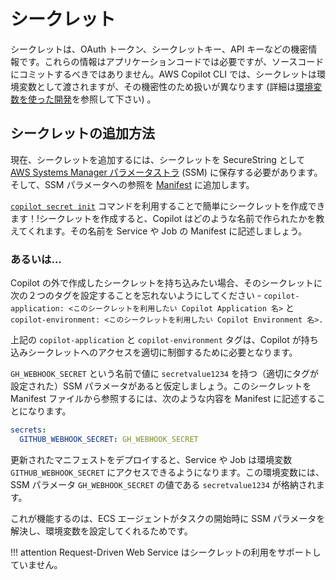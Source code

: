 # シークレット

シークレットは、OAuth トークン、シークレットキー、API キーなどの機密情報です。これらの情報はアプリケーションコードでは必要ですが、ソースコードにコミットするべきではありません。AWS Copilot CLI では、シークレットは環境変数として渡されますが、その機密性のため扱いが異なります (詳細は[環境変数を使った開発](../developing/environment-variables.ja.md)を参照して下さい) 。

## シークレットの追加方法

現在、シークレットを追加するには、シークレットを SecureString として [AWS Systems Manager パラメータストラ](https://docs.aws.amazon.com/ja_jp/systems-manager/latest/userguide/systems-manager-parameter-store.html) (SSM) に保存する必要があります。そして、SSM パラメータへの参照を [Manifest](../manifest/overview.ja.md) に追加します。

[`copilot secret init`](https://aws.github.io/copilot-cli/ja/docs/commands/secret-init/) コマンドを利用することで簡単にシークレットを作成できます！!シークレットを作成すると、Copilot はどのような名前で作られたかを教えてくれます。その名前を Service や Job の Manifest に記述しましょう。

### あるいは...

Copilot の外で作成したシークレットを持ち込みたい場合、そのシークレットに次の２つのタグを設定することを忘れないようにしてください - `copilot-application: <このシークレットを利用したい Copilot Application 名>` と `copilot-environment: <このシークレットを利用したい Copilot Environment 名>.`

上記の `copilot-application` と `copilot-environment` タグは、Copilot が持ち込みシークレットへのアクセスを適切に制御するために必要となります。

`GH_WEBHOOK_SECRET` という名前で値に `secretvalue1234` を持つ（適切にタグが設定された）SSM パラメータがあると仮定しましょう。このシークレットを Manifest ファイルから参照するには、次のような内容を Manifest に記述することになります。

```yaml
secrets:                      
  GITHUB_WEBHOOK_SECRET: GH_WEBHOOK_SECRET  
```

更新されたマニフェストをデプロイすると、Service や Job は環境変数 `GITHUB_WEBHOOK_SECRET` にアクセスできるようになります。この環境変数には、SSM パラメータ `GH_WEBHOOK_SECRET` の値である `secretvalue1234` が格納されます。

これが機能するのは、ECS エージェントがタスクの開始時に SSM パラメータを解決し、環境変数を設定してくれるためです。

!!! attention
    Request-Driven Web Service はシークレットの利用をサポートしていません。
